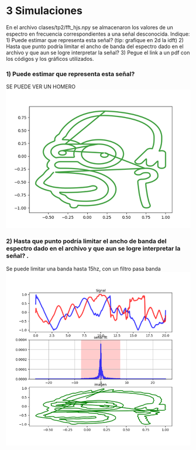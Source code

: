 # 3 Simulaciones
En el archivo clases/tp2/ﬀt_hjs.npy se almacenaron los valores de un espectro en frecuencia correspondientes a una señal desconocida. Indique: 1) Puede estimar que representa esta señal? (tip: grafique en 2d la idft) 2) Hasta que punto podría limitar el ancho de banda del espectro dado en el archivo y que aun se logre interpretar la señal? 3) Pegue el link a un pdf con los códigos y los gráficos utilizados.

### 1) Puede estimar que representa esta señal?  
SE PUEDE VER UN HOMERO
![plot](HOMERO.png)
### 2) Hasta que punto podría limitar el ancho de banda del espectro dado en el archivo y que aun se logre interpretar la señal? . 
Se puede limitar una banda hasta 15hz, con un filtro pasa banda
![plot](figure_2.png)




